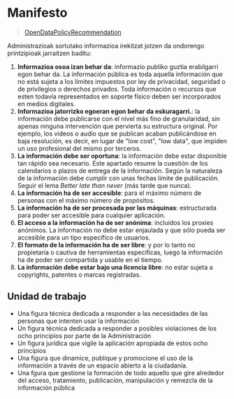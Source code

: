 # Manifesto

>[OpenDataPolicyRecommendation](http://wiki.opengovdata.org/index.php/OpenDataPolicyRecommendation)


Administrazioak sortutako informazioa irekitzat jotzen da ondorengo printzipioak jarraitzen baditu:

1. **Informazioa osoa izan behar da**: informazio publiko guztia erabilgarri egon behar da. La información pública es toda aquella información que no está sujeta a los límites impuestos por ley de privacidad, seguridad o de privilegios o derechos privados. Toda información o recursos que esten todavía representados en soporte físico deben ser incorporados en medios digitales.
2. **Informazioa jatorrizko egoeran egon behar da eskuragarri.**: la información debe publicarse con el nivel más fino de granularidad, sin apenas ninguna intervención que pervierta su estructura original. Por ejemplo, los videos o audio que se publican acaban publicándose en baja resolución, es decir, en lugar de "low cost", "low data", que impiden un uso profesional del mismo por terceros.
3. **La información debe ser oportuna**: la información debe estar disponible tan rápido sea necesario. Este apartado resume la cuestión de los calendarios o plazos de entrega de la información. Según la naturaleza de la información debe cumplir con unas fechas límite de publicación. Seguir el lema *Better late than never* (más tarde que nunca).
4. **La información ha de ser accesible**: para el máximo número de personas con el máximo número de propósitos.
5. **La información ha de ser procesada por las máquinas**: estructurada para poder ser accesible para cualquier aplicación. 
6. **El acceso a la información ha de ser anónima**: incluidos los proxies anónimos. La información no debe estar enjaulada y que sólo pueda ser accesible para un tipo específico de usuarios.
7. **El formato de la información ha de ser libre**: y por lo tanto no propietaria o cautiva de herramientas específicas, luego la información ha de poder ser compartida y usable en el tiempo.
8. **La información debe estar bajo una licencia libre**: no estar sujeta a copyrights, patentes o marcas registradas. 

## Unidad de trabajo

* Una figura técnica dedicada a responder a las necesidades de las personas que intenten usar la información
* Un figura técnica dedicada a responder a posibles violaciones de los ocho principios por parte de la Administración
* Un figura jurídica que vigile la aplicación apropiada de estos ocho principios
* Una figura que dinamice, publique y promocione el uso de la información a través de un espacio abierto a la ciudadanía.
* Una fgura que gestione la formación de todo aquello que gire alrededor del acceso, tratamiento, publicación, manipulación y remezcla de la información pública
